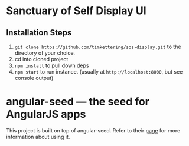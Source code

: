 # Sanctuary of Self Display UI

## Installation Steps

1. `git clone https://github.com/timkettering/sos-display.git` to the directory of your choice.
1. cd into cloned project
1. `npm install` to pull down deps
1. `npm start` to run instance. (usually at `http://localhost:8000`, but see console output)

# angular-seed — the seed for AngularJS apps

This project is built on top of angular-seed.  Refer to their [page](https://github.com/angular/angular-seed) for more information about using it.
